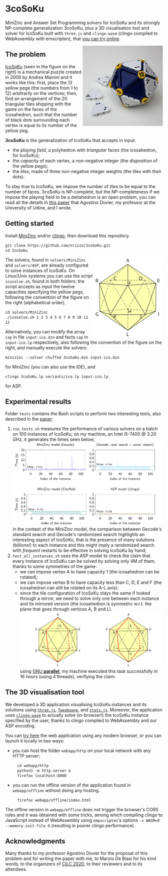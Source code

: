 # 3coSoKu
MiniZinc and Answer Set Programming solvers for IcoSoKu and its strongly NP-complete generalization 3coSoKu, plus a 3D visualisation tool and solver for IcoSoKu built with `three.js` and `clingo-wasm` (clingo compiled to WebAssembly with emscripten), that [you can try online](https://nrizzo.github.io/3coSoKu/).

<img src="./images/icosoku256.jpg" alt="Picture of IcoSoKu" align="right">

## The problem
[IcoSoKu](https://www.recenttoys.com/recent-toys-icosoku-puzzle-p/) (seen in the figure on the right) is a mechanical puzzle created in 2009 by Andrea Mainini and it works like this: first, place the 12 yellow pegs (the numbers from 1 to 12) arbitrarily on the vertices; then, find an arrangement of the 20 triangular tiles shipping with the game on the faces of the icosahedron, such that the number of black dots surrounding each vertex is equal to its number of the yellow peg.

**3coSoKu** is the generalization of IcoSoKu that accepts in input:
* the *playing field*, a polyhedron with *triangular* faces (the icosahedron, for IcoSoKu);
* the *capacity* of each vertex, a non-negative integer (the disposition of the yellow pegs);
* the *tiles*, made of three non-negative integer weights (the tiles with their dots).

To stay true to IcoSoKu, we impose the number of tiles to be equal to the number of faces. 3coSoKu is NP-complete, but the NP-completeness if we impose the playing field to be a deltahedron is an open problem, you can read all the details in [this paper](http://ceur-ws.org/Vol-2710/paper1.pdf) that Agostino Dovier, my professor at the University of Udine, and I wrote.

## Getting started
Install [MiniZinc](https://www.minizinc.org/) and/or [clingo](https://potassco.org/), then download this repository.
```shell
git clone https://github.com/nrizzo/3coSoKu.git
cd 3coSoKu
```

<img src="./images/icoconvention.png" alt="Naming the vertices of the icosahedron" align="right">

The solvers, found in `solvers/MiniZinc` and `solvers/ASP`, are already configured to solve instances of IcoSoKu. On Linux/Unix systems you can use the script `icosolve.sh`, found in both folders: the script accepts as input the twelve capacities specifying the yellow pegs, following the convention of the figure on the right (alphabetical order).
```shell
cd solvers/MiniZinc
./icosolve.sh 1 2 3 4 5 6 7 8 9 10 11 12
```
Alternatively, you can modify the array `cap` in file `input-ico.dzn` and facts `cap` in `input-ico.lp` respectively, also following the convention of the figure on the right, and manually execute the solvers:
```shell
minizinc --solver chuffed 3coSoKu.mzn input-ico.dzn
```
for MiniZinc (you can also use the IDE), and
```shell
clingo 3coSoKu.lp variants/ico.lp input-ico.lp
```
for ASP.

## Experimental results
Folder `tests` contains the Bash scripts to perform two interesting tests, also described in the [paper](http://ceur-ws.org/Vol-2710/paper1.pdf):
1. `run_tests.sh` measures the performance of various solvers on a batch on 100 instances of IcoSoKu; on my machine, an Intel i5-7400 @ 3.20 GHz, it generates the times seen below;
![Performance of our solvers on 100 instances of IcoSoKu](./images/times.png)
in the context of the MiniZinc model, the comparison between Gecode's standard search and Gecode's randomized search highlights an interesting aspect of IcoSoKu, that is the presence of many solutions (billions!) to each instance and this might imply a randomized search with *frequent* restarts to be effective in solving IcoSoKu by hand;
2. `test_all_instances.sh` uses the ASP model to check the claim that every instance of IcoSoKu can be solved by solving only 4M of them, thanks to some symmetries of the game:
	- we can impose vertex A to have capacity 1 (the icosahedron can be rotated);
	- we can impose vertex B to have capacity less than C, D, E and F (the icosahedron can still be rotated on its A-L axis);
	- since the tile configuration of IcoSoKu stays the same if looked through a mirror, we need to solve only one between each instance and its mirrored version (the icosahedron is symmetric w.r.t. the plane that goes through vertices A, B and L).
![Symmetry of the icosahedron with the plane that goes through A, B and L](./images/mirrored.png)
  using [GNU **parallel**](http://www.gnu.org/software/parallel/), my machine executed this task successfully in 16 hours (using 4 threads), verifying the claim.

## The 3D visualisation tool
We developed a 3D application visualising IcoSoKu instances and its solutions using [`three.js`](https://github.com/mrdoob/three.js/), [`Tweakpane`](https://github.com/cocopon/tweakpane), and [`stats.js`](https://github.com/mrdoob/stats.js/). Moreover, the application uses [`clingo-wasm`](https://github.com/domoritz/clingo-wasm) to actually solve (in-browser!) the IcoSoKu instance specified by the user, thanks to clingo compiled to WebAssembly and our ASP encoding.

You can [try here](https://nrizzo.github.io/3coSoKu/) the web application using any modern browser, or you can launch it locally in two ways:
* you can host the folder `webapp/http` on your local network with any HTTP server;

        cd webapp/http
        python3 -m http.server &
        firefox localhost:8000

* you can run the offline version of the application found in `webapp/offline` without doing any hosting.

        firefox webapp/offline/index.html

The offline version in `webapp/offline` does not trigger the browser's CORS rules and it was obtained with some tricks, among which compiling clingo to JavaScript instead of WebAssembly using `empscripten`'s options `-s WASM=0 --memory-init-file 0` (resulting in poorer clingo performance).

## Acknowledgments
Many thanks to my professor Agostino Dovier for the proposal of this problem and for writing the paper with me, to Marzio De Biasi for his kind words, to the organizers of [CILC 2020](https://cilc2020.demacs.unical.it/), to their reviewers and to its attendees.
